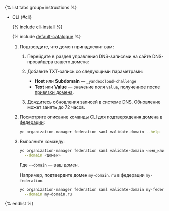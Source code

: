 {% list tabs group=instructions %}

- CLI {#cli}

  {% include [cli-install](../cli-install.md) %}

  {% include [default-catalogue](../default-catalogue.md) %}

  1. Подтвердите, что домен принадлежит вам:

     1. Перейдите в раздел управления DNS-записями на сайте DNS-провайдера вашего домена:
     1. Добавьте TXT-запись со следующими параметрами:

        * **Host** или **Subdomain** — `_yandexcloud-challenge`
        * **Text** или **Value** — значение поля `value`, полученное после [привязки домена](../../organization/operations/user-pools/add-domain.md).

     1. Дождитесь обновления записей в системе DNS. Обновление может занять до 72 часов.

  1. Посмотрите описание команды CLI для подтверждения домена в [федерации](../../organization/concepts/add-federation.md):

     ```bash
     yc organization-manager federation saml validate-domain --help
     ```

  1. Выполните команду:

     ```bash
     yc organization-manager federation saml validate-domain <имя_или_идентификатор_федерации> \
       --domain <домен>
     ```

     Где `--domain` — ваш домен.

     Например, подтвердите домен `my-domain.ru` в федерации `my-federation`:

     ```bash
     yc organization-manager federation saml validate-domain my-federation \
       --domain my-domain.ru
     ```

{% endlist %}
